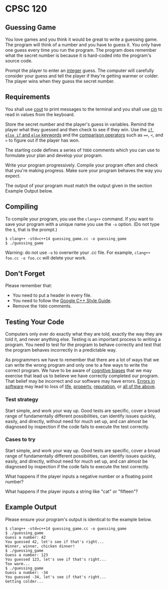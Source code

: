 # CPSC 120

## Guessing Game

You love games and you think it would be great to write a guessing game. The program will think of a number and you have to guess it. You only have one guess every time you run the program. The program does remember what the secret number is because it is hard-coded into the program's source code.

Prompt the player to enter an [integer](https://en.wikipedia.org/wiki/Integer) guess. The computer will carefully consider your guess and tell the player if they're getting warmer or colder. The player wins when they guess the secret number.

## Requirements

You shall use [cout](https://en.cppreference.com/w/cpp/io/cout) to print messages to the terminal and you shall use [cin](https://en.cppreference.com/w/cpp/io/cin) to read in values from the keyboard.

Store the secret number and the player's guess in variables. Remind the player what they guessed and then check to see if they win. Use the [`if`, `else if` and `else` keywords](https://en.cppreference.com/w/cpp/language/if) and the [comparison operators](https://en.cppreference.com/w/cpp/language/operator_comparison) such as `==`, `<`, and `>` to figure out if the player has won.

The starting code defines a series of `TODO` comments which you can use to formulate your plan and develop your program.

Write your program progressively. Compile your program often and check that you're making progress. Make sure your program behaves the way you expect.

The output of your program must match the output given in the section Example Output below.

## Compiling

To compile your program, you use the `clang++` command. If you want to save your program with a unique name you use the `-o` option. (Do not type the `$`, that is the prompt.)
```
$ clang++ -std=c++14 guessing_game.cc -o guessing_game
$ ./guessing_game
```
Warning: do not use `-o` to overwrite your .cc file. For example, `clang++ foo.cc -o foo.cc` will delete your work.

## Don't Forget

Please remember that:
- You need to put a header in every file.
- You need to follow the [Google C++ Style Guide](https://google.github.io/styleguide/cppguide.html).
- Remove the `TODO` comments.

## Testing Your Code

Computers only ever do exactly what they are told, exactly the way they are told it, and never anything else. Testing is an important process to writing a program. You need to test for the program to behave correctly and test that the program behaves incorrectly in a predictable way.

As programmers we have to remember that there are a lot of ways that we can write the wrong program and only one to a few ways to write the correct program. We have to be aware of [cognitive biases](https://en.wikipedia.org/wiki/List_of_cognitive_biases) that we may exercise that lead us to believe we have correctly completed our program. That belief may be incorrect and our software may have errors. [Errors in software](https://www.wired.com/2005/11/historys-worst-software-bugs/) may lead to loss of [life](https://www.nytimes.com/2019/03/14/business/boeing-737-software-update.html), [property](https://en.wikipedia.org/wiki/Mariner_1), [reputation](https://en.wikipedia.org/wiki/Pentium_FDIV_bug), or [all of the above](https://en.wikipedia.org/wiki/2009%E2%80%9311_Toyota_vehicle_recalls).

### Test strategy

Start simple, and work your way up. Good tests are specific, cover a broad range of fundamentally different possibilities, can identify issues quickly, easily, and directly, without need for much set up, and can almost be diagnosed by inspection if the code fails to execute the test correctly.

### Cases to try

Start simple, and work your way up. Good tests are specific, cover a broad range of fundamentally different possibilities, can identify issues quickly, easily, and directly, without need for much set up, and can almost be diagnosed by inspection if the code fails to execute the test correctly.

What happens if the player inputs a negative number or a floating point number?

What happens if the player inputs a string like "cat" or "fifteen"?

## Example Output

Please ensure your program's output is identical to the example below.
```
$ clang++ -std=c++14 guessing_game.cc -o guessing_game
$ ./guessing_game 
Guess a number: 42
You guessed 42, let's see if that's right...
Winner, winner, chicken dinner!
$ ./guessing_game 
Guess a number: 123
You guessed 123, let's see if that's right...
Too warm...
$ ./guessing_game 
Guess a number: -34
You guessed -34, let's see if that's right...
Getting colder...
```
